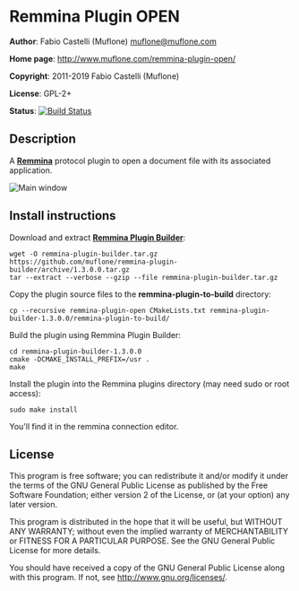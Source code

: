 # Remmina Plugin OPEN

**Author**: Fabio Castelli (Muflone) <muflone@muflone.com>

**Home page**: http://www.muflone.com/remmina-plugin-open/

**Copyright**: 2011-2019 Fabio Castelli (Muflone)

**License**: GPL-2+

**Status**: [![Build Status](https://travis-ci.org/muflone/remmina-plugin-open.svg?branch=master)](https://travis-ci.org/muflone/remmina-plugin-open)

## Description

A [**Remmina**](https://github.com/freerdp/remmina) protocol plugin to open a
document file with its associated application.

![Main window](http://www.muflone.com/resources/remmina-plugin-open/archive/latest/english/general.png)

## Install instructions

Download and extract [**Remmina Plugin Builder**](https://github.com/muflone/remmina-plugin-builder/releases/):

    wget -O remmina-plugin-builder.tar.gz https://github.com/muflone/remmina-plugin-builder/archive/1.3.0.0.tar.gz
    tar --extract --verbose --gzip --file remmina-plugin-builder.tar.gz

Copy the plugin source files to the **remmina-plugin-to-build** directory:

    cp --recursive remmina-plugin-open CMakeLists.txt remmina-plugin-builder-1.3.0.0/remmina-plugin-to-build/

Build the plugin using Remmina Plugin Builder:

    cd remmina-plugin-builder-1.3.0.0
    cmake -DCMAKE_INSTALL_PREFIX=/usr .
    make

Install the plugin into the Remmina plugins directory (may need sudo or root
access):

    sudo make install

You'll find it in the remmina connection editor.

## License

This program is free software; you can redistribute it and/or modify
it under the terms of the GNU General Public License as published by
the Free Software Foundation; either version 2 of the License, or
(at your option) any later version.

This program is distributed in the hope that it will be useful, but WITHOUT
ANY WARRANTY; without even the implied warranty of MERCHANTABILITY or
FITNESS FOR A PARTICULAR PURPOSE.  See the GNU General Public License for
more details.

You should have received a copy of the GNU General Public License
along with this program.  If not, see <http://www.gnu.org/licenses/>.
